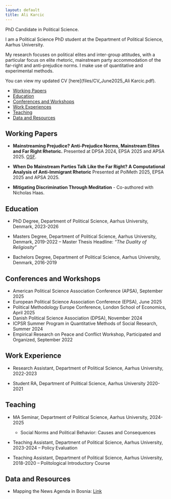```yaml
---
layout: default
title: Ali Karcic
---
```

<link rel="stylesheet" href="/assets/style.css">

PhD Candidate in Political Science. 


I am a Political Science PhD student at the Department of Political Science, Aarhus University. 

My research focuses on political elites and inter-group attitudes, with a particular focus on elite rhetoric, mainstream party accommodation of the far-right and anti-prejudice norms. I make use of quantitative and experimental methods.  

You can view my updated CV [here](files/CV_June2025_Ali Karcic.pdf).

- [Working Papers](https://alikarcic.github.io/main-site/#working-papers)  
- [Education](https://alikarcic.github.io/main-site/#education)
- [Conferences and Workshops](https://alikarcic.github.io/main-site/#conferences-and-workshops)
- [Work Experiences](https://alikarcic.github.io/main-site/#work-experiences)
- [Teaching](https://alikarcic.github.io/main-site/#teaching)
- [Data and Resources](https://alikarcic.github.io/main-site/#data-and-resources)


## Working Papers

- **Mainstreaming Prejudice? Anti-Prejudice Norms, Mainstream Elites and Far Right Rhetoric.** Presented at DPSA 2024, EPSA 2025 and APSA 2025. [OSF](https://osf.io/7wxb4?mode=&revisionId=&view_only=).

- **When Do Mainstream Parties Talk Like the Far Right? A Computational Analysis of Anti-Immigrant Rhetoric** Presented at PolMeth 2025, EPSA 2025 and APSA 2025.
  
- **Mitigating Discrimination Through Meditation** - Co-authored with Nicholas Haas. 

## Education

- PhD Degree, Department of Political Science, Aarhus University, Denmark, 2023-2026

- Masters Degree, Department of Political Science, Aarhus University, Denmark, 2019-2022
    – Master Thesis Headline: *“The Duality of Religiosity”*

- Bachelors Degree, Department of Political Science, Aarhus University, Denmark, 2016-2019
  
## Conferences and Workshops

- American Political Science Association Conference (APSA), September 2025
- European Political Science Association Conference (EPSA), June 2025  
- Political Methodology Europe Conference, London School of Economics, April 2025  
- Danish Political Science Association (DPSA), November 2024
- ICPSR Summer Program in Quantitative Methods of Social Research, Summer 2024  
- Empirical Research on Peace and Conflict Workshop, Participated and Organized, September 2022

  
## Work Experience

- Research Assistant, Department of Political Science, Aarhus University, 2022-2023
  
- Student RA, Department of Political Science, Aarhus University 2020-2021

## Teaching

- MA Seminar, Department of Political Science, Aarhus University, 2024-2025
  - Social Norms and Political Behavior: Causes and Consequences

- Teaching Assistant, Department of Political Science, Aarhus University, 2023-2024 
  – Policy Evaluation
  
- Teaching Assistant, Department of Political Science, Aarhus University, 2018-2020 
  – Politological Introductory Course

## Data and Resources
- Mapping the News Agenda in Bosnia: [Link](https://alikarcic.github.io/)



